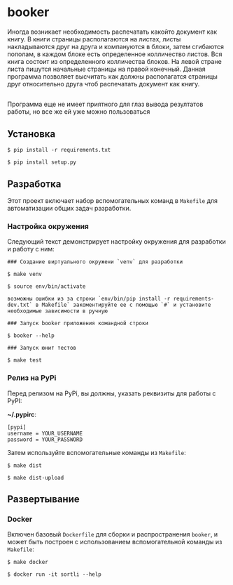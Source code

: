 # booker

Иногда возникает необходимость распечатать какойто документ как книгу. В книги страницы располагаются на листах, листы накладываются друг на друга и компануются в блоки, затем сгибаются пополам, в каждом блоке есть определенное колличество листов. Вся книга состоит из определенного колличества блоков. На левой стране листа пишутся начальные страницы на правой конечный. Данная программа позволяет высчитать как должны располагатся страницы друг относительно друга чтоб распечатать документ как книгу.

##

Программа еще не имеет приятного для глаз вывода резултатов работы, но все же ей уже можно пользоваться

## Установка

```
$ pip install -r requirements.txt

$ pip install setup.py
```

## Разработка

Этот проект включает набор вспомогательных команд в `Makefile` для автоматизации общих задач разработки.

### Настройка окружения

Следующий текст демонстрирует настройку окружения для разработки и работу с ним:

```
### Создание виртуального окружени `venv` для разработки

$ make venv

$ source env/bin/activate

возможны ошибки из за строки `env/bin/pip install -r requirements-dev.txt` в Makefile` закоментируйте ее с помощью `#` и установите необходимые зависимости в ручную

### Запуск booker приложения командной строки

$ booker --help

### Запуск юнит тестов

$ make test
```


### Релиз на PyPi

Перед релизом на PyPi, вы должны, указать реквизиты для работы с PyPI:

**~/.pypirc**:

```
[pypi]
username = YOUR_USERNAME
password = YOUR_PASSWORD
```
Затем используйте вспомогательные команды из `Makefile`:

```
$ make dist

$ make dist-upload
```

## Развертывание

### Docker

Включен базовый `Dockerfile` для сборки и распространения `booker`,
и может быть построен с использованием вспомогательной команды из `Makefile`:

```
$ make docker

$ docker run -it sortli --help
```
